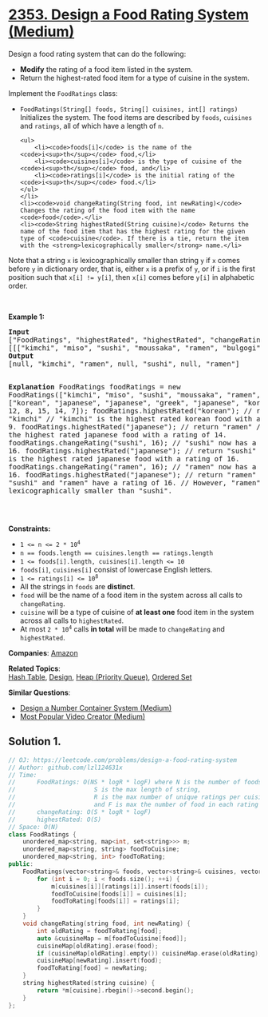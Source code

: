 # [2353. Design a Food Rating System (Medium)](https://leetcode.com/problems/design-a-food-rating-system)

<p>Design a food rating system that can do the following:</p>
<ul>
	<li><strong>Modify</strong> the rating of a food item listed in the system.</li>
	<li>Return the highest-rated food item for a type of cuisine in the system.</li>
</ul>
<p>Implement the <code>FoodRatings</code> class:</p>
<ul>
	<li><code>FoodRatings(String[] foods, String[] cuisines, int[] ratings)</code> Initializes the system. The food items are described by <code>foods</code>, <code>cuisines</code> and <code>ratings</code>, all of which have a length of <code>n</code>.

	<ul>
		<li><code>foods[i]</code> is the name of the <code>i<sup>th</sup></code> food,</li>
		<li><code>cuisines[i]</code> is the type of cuisine of the <code>i<sup>th</sup></code> food, and</li>
		<li><code>ratings[i]</code> is the initial rating of the <code>i<sup>th</sup></code> food.</li>
	</ul>
	</li>
	<li><code>void changeRating(String food, int newRating)</code> Changes the rating of the food item with the name <code>food</code>.</li>
	<li><code>String highestRated(String cuisine)</code> Returns the name of the food item that has the highest rating for the given type of <code>cuisine</code>. If there is a tie, return the item with the <strong>lexicographically smaller</strong> name.</li>
</ul>
<p>Note that a string <code>x</code> is lexicographically smaller than string <code>y</code> if <code>x</code> comes before <code>y</code> in dictionary order, that is, either <code>x</code> is a prefix of <code>y</code>, or if <code>i</code> is the first position such that <code>x[i] != y[i]</code>, then <code>x[i]</code> comes before <code>y[i]</code> in alphabetic order.</p>
<p>&nbsp;</p>
<p><strong class="example">Example 1:</strong></p>
<pre><strong>Input</strong>
["FoodRatings", "highestRated", "highestRated", "changeRating", "highestRated", "changeRating", "highestRated"]
[[["kimchi", "miso", "sushi", "moussaka", "ramen", "bulgogi"], ["korean", "japanese", "japanese", "greek", "japanese", "korean"], [9, 12, 8, 15, 14, 7]], ["korean"], ["japanese"], ["sushi", 16], ["japanese"], ["ramen", 16], ["japanese"]]
<strong>Output</strong>
[null, "kimchi", "ramen", null, "sushi", null, "ramen"]

<strong>Explanation</strong>
FoodRatings foodRatings = new FoodRatings(["kimchi", "miso", "sushi", "moussaka", "ramen", "bulgogi"], ["korean", "japanese", "japanese", "greek", "japanese", "korean"], [9, 12, 8, 15, 14, 7]);
foodRatings.highestRated("korean"); // return "kimchi"
                                    // "kimchi" is the highest rated korean food with a rating of 9.
foodRatings.highestRated("japanese"); // return "ramen"
                                      // "ramen" is the highest rated japanese food with a rating of 14.
foodRatings.changeRating("sushi", 16); // "sushi" now has a rating of 16.
foodRatings.highestRated("japanese"); // return "sushi"
                                      // "sushi" is the highest rated japanese food with a rating of 16.
foodRatings.changeRating("ramen", 16); // "ramen" now has a rating of 16.
foodRatings.highestRated("japanese"); // return "ramen"
                                      // Both "sushi" and "ramen" have a rating of 16.
                                      // However, "ramen" is lexicographically smaller than "sushi".
</pre>
<p>&nbsp;</p>
<p><strong>Constraints:</strong></p>
<ul>
	<li><code>1 &lt;= n &lt;= 2 * 10<sup>4</sup></code></li>
	<li><code>n == foods.length == cuisines.length == ratings.length</code></li>
	<li><code>1 &lt;= foods[i].length, cuisines[i].length &lt;= 10</code></li>
	<li><code>foods[i]</code>, <code>cuisines[i]</code> consist of lowercase English letters.</li>
	<li><code>1 &lt;= ratings[i] &lt;= 10<sup>8</sup></code></li>
	<li>All the strings in <code>foods</code> are <strong>distinct</strong>.</li>
	<li><code>food</code> will be the name of a food item in the system across all calls to <code>changeRating</code>.</li>
	<li><code>cuisine</code> will be a type of cuisine of <strong>at least one</strong> food item in the system across all calls to <code>highestRated</code>.</li>
	<li>At most <code>2 * 10<sup>4</sup></code> calls <strong>in total</strong> will be made to <code>changeRating</code> and <code>highestRated</code>.</li>
</ul>

**Companies**:
[Amazon](https://leetcode.com/company/amazon)

**Related Topics**:  
[Hash Table](https://leetcode.com/tag/hash-table/), [Design](https://leetcode.com/tag/design/), [Heap (Priority Queue)](https://leetcode.com/tag/heap-priority-queue/), [Ordered Set](https://leetcode.com/tag/ordered-set/)

**Similar Questions**:
* [Design a Number Container System (Medium)](https://leetcode.com/problems/design-a-number-container-system/)
* [Most Popular Video Creator (Medium)](https://leetcode.com/problems/most-popular-video-creator/)

## Solution 1.

```cpp
// OJ: https://leetcode.com/problems/design-a-food-rating-system
// Author: github.com/lzl124631x
// Time:
//      FoodRatings: O(NS * logR * logF) where N is the number of foods,
//                      S is the max length of string,
//                      R is the max number of unique ratings per cuisine
//                      and F is max the number of food in each rating of each cuisine.
//      changeRating: O(S * logR * logF)
//      highestRated: O(S)
// Space: O(N)
class FoodRatings {
    unordered_map<string, map<int, set<string>>> m;
    unordered_map<string, string> foodToCuisine;
    unordered_map<string, int> foodToRating;
public:
    FoodRatings(vector<string>& foods, vector<string>& cuisines, vector<int>& ratings) {
        for (int i = 0; i < foods.size(); ++i) {
            m[cuisines[i]][ratings[i]].insert(foods[i]);
            foodToCuisine[foods[i]] = cuisines[i];
            foodToRating[foods[i]] = ratings[i];
        }
    }
    void changeRating(string food, int newRating) {
        int oldRating = foodToRating[food];
        auto &cuisineMap = m[foodToCuisine[food]];
        cuisineMap[oldRating].erase(food);
        if (cuisineMap[oldRating].empty()) cuisineMap.erase(oldRating);
        cuisineMap[newRating].insert(food);
        foodToRating[food] = newRating;
    }
    string highestRated(string cuisine) {
        return *m[cuisine].rbegin()->second.begin();
    }
};
```